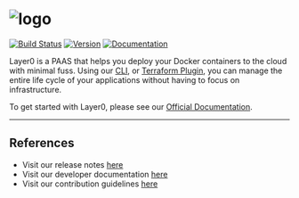 # ![logo](https://quintilesims.github.io/layer0/static/logo_rs.png)

[![Build Status](https://travis-ci.org/quintilesims/layer0.svg?branch=master)](https://travis-ci.org/quintilesims/layer0)
[![Version](https://img.shields.io/badge/version-v0.10.5-7-g63bde91c-brightgreen.svg)](https://github.com/quintilesims/layer0/releases/tag/v0.10.5-7-g63bde91c)
[![Documentation](https://img.shields.io/badge/docs-latest-blue.svg)](https://quintilesims.github.io/layer0/)

Layer0 is a PAAS that helps you deploy your Docker containers to the cloud with minimal fuss. 
Using our [CLI](http://layer0.ims.io/reference/cli), or [Terraform Plugin](http://layer0.ims.io/reference/terraform-plugin), 
you can manage the entire life cycle of your applications without having to focus on infrastructure.

To get started with Layer0, please see our [Official Documentation](http://layer0.ims.io/).

---


## References
* Visit our release notes [here](https://github.com/quintilesims/layer0/blob/develop/RELEASE_NOTES.md)
* Visit our developer documentation [here](https://github.com/quintilesims/layer0/blob/develop/DEVELOP.md)
* Visit our contribution guidelines [here](https://github.com/quintilesims/layer0/blob/develop/CONTRIBUTOR.md)
